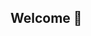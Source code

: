 ## Welcome 👋



<!--

The MSKCC Omics Workflow development group's mission is to collabratively develop workflows using NextFlow.

-->
